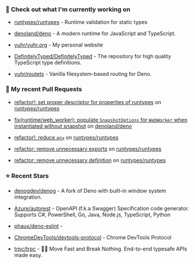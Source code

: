### 👷 Check out what I'm currently working on



- [runtypes/runtypes](https://github.com/runtypes/runtypes) - Runtime validation for static types

- [denoland/deno](https://github.com/denoland/deno) - A modern runtime for JavaScript and TypeScript.

- [yuhr/yuhr.org](https://github.com/yuhr/yuhr.org) - My personal website

- [DefinitelyTyped/DefinitelyTyped](https://github.com/DefinitelyTyped/DefinitelyTyped) - The repository for high quality TypeScript type definitions.

- [yuhr/routets](https://github.com/yuhr/routets) - Vanilla filesystem-based routing for Deno.

### 🔨 My recent Pull Requests



- [refactor!: set proper descriptor for properties of runtypes](https://github.com/runtypes/runtypes/pull/369) on [runtypes/runtypes](https://github.com/runtypes/runtypes)

- [fix(runtime/web_worker): populate `SnapshotOptions` for `WebWorker` when instantiated without snapshot](https://github.com/denoland/deno/pull/25280) on [denoland/deno](https://github.com/denoland/deno)

- [refactor!: reduce `any`](https://github.com/runtypes/runtypes/pull/368) on [runtypes/runtypes](https://github.com/runtypes/runtypes)

- [refactor: remove unnecessary exports](https://github.com/runtypes/runtypes/pull/367) on [runtypes/runtypes](https://github.com/runtypes/runtypes)

- [refactor: remove unnecessary definition](https://github.com/runtypes/runtypes/pull/366) on [runtypes/runtypes](https://github.com/runtypes/runtypes)

### ⭐ Recent Stars



- [denogdev/denog](https://github.com/denogdev/denog) - A fork of Deno with built-in window system integration.

- [Azure/autorest](https://github.com/Azure/autorest) - OpenAPI (f.k.a Swagger) Specification code generator. Supports C#, PowerShell, Go, Java, Node.js, TypeScript, Python

- [phaux/deno-eslint](https://github.com/phaux/deno-eslint) - 

- [ChromeDevTools/devtools-protocol](https://github.com/ChromeDevTools/devtools-protocol) - Chrome DevTools Protocol

- [trpc/trpc](https://github.com/trpc/trpc) - 🧙‍♀️  Move Fast and Break Nothing. End-to-end typesafe APIs made easy. 